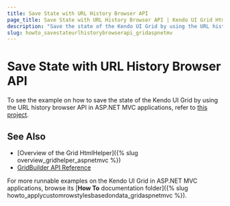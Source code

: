 ```yaml
---
title: Save State with URL History Browser API
page_title: Save State with URL History Browser API | Kendo UI Grid HtmlHelper
description: "Save the state of the Kendo UI Grid by using the URL history browser API in ASP.NET MVC applications."
slug: howto_savestateurlhistorybrowserapi_gridaspnetmv
---
```


# Save State with URL History Browser API

To see the example on how to save the state of the Kendo UI Grid by using the URL history browser API in ASP.NET MVC applications, refer to [this project](https://github.com/telerik/ui-for-aspnet-mvc-examples/tree/master/grid/grid-save-state-with-url-browser-history-api).

## See Also

* [Overview of the Grid HtmlHelper]({% slug overview_gridhelper_aspnetmvc %})
* [GridBuilder API Reference](/api/Kendo.Mvc.UI.Fluent/GridBuilder)

For more runnable examples on the Kendo UI Grid in ASP.NET MVC applications, browse its [**How To** documentation folder]({% slug howto_applycustomrowstylesbasedondata_gridaspnetmvc %}).
